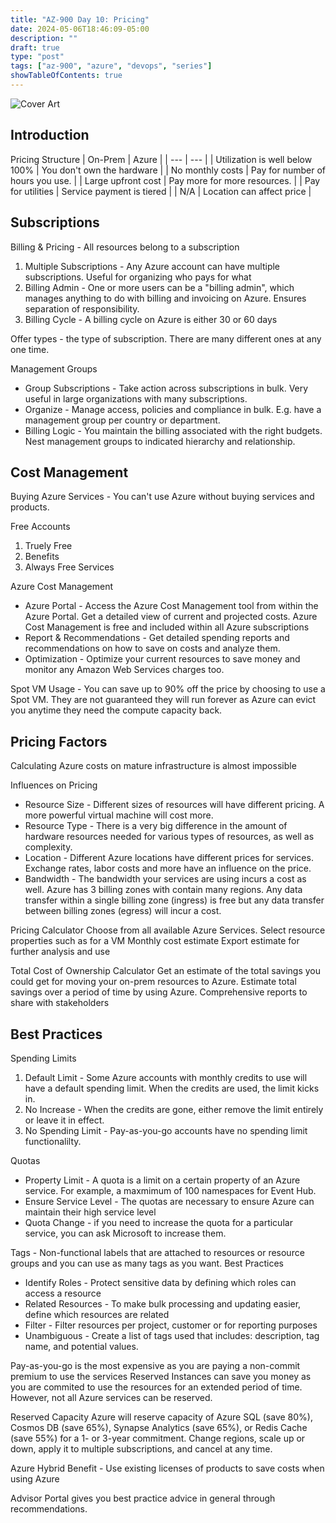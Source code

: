 ```yaml
---
title: "AZ-900 Day 10: Pricing"
date: 2024-05-06T18:46:09-05:00
description: ""
draft: true
type: "post"
tags: ["az-900", "azure", "devops", "series"]
showTableOfContents: true
---
```


![Cover Art](/images/posts/series/az-900/day-10/cover.png)

## Introduction

Pricing Structure
| On-Prem | Azure |
| --- | --- |
| Utilization is well below 100% | You don't own the hardware |
| No monthly costs | Pay for number of hours you use. |
| Large upfront cost | Pay more for more resources. |
| Pay for utilities | Service payment is tiered |
| N/A | Location can affect price | 

## Subscriptions

Billing & Pricing - All resources belong to a subscription

1. Multiple Subscriptions - Any Azure account can have multiple subscriptions. Useful for organizing who pays for what
2. Billing Admin - One or more users can be a "billing admin", which manages anything to do with billing and invoicing on Azure. Ensures separation of responsibility.
3. Billing Cycle - A billing cycle on Azure is either 30 or 60 days

Offer types - the type of subscription. There are many different ones at any one time.

Management Groups
- Group Subscriptions - Take action across subscriptions in bulk. Very useful in large organizations with many subscriptions. 
- Organize - Manage access, policies and compliance in bulk. E.g. have a management group per country or department. 
- Billing Logic - You maintain the billing associated with the right budgets. Nest management groups to indicated hierarchy and relationship.

## Cost Management

Buying Azure Services - You can't use Azure without buying services and products. 

Free Accounts
1. Truely Free
2. Benefits
3. Always Free Services 

Azure Cost Management
- Azure Portal - Access the Azure Cost Management tool from within the Azure Portal. Get a detailed view of current and projected costs. Azure Cost Management is free and included within all Azure subscriptions
- Report & Recommendations - Get detailed spending reports and recommendations on how to save on costs and analyze them.
- Optimization - Optimize your current resources to save money and monitor any Amazon Web Services charges too.

Spot VM Usage - You can save up to 90% off the price by choosing to use a Spot VM. They are not guaranteed they will run forever as Azure can evict you anytime they need the compute capacity back.

## Pricing Factors

Calculating Azure costs on mature infrastructure is almost impossible

Influences on Pricing
- Resource Size - Different sizes of resources will have different pricing. A more powerful virtual machine will cost more.
- Resource Type - There is a very big difference in the amount of hardware resources needed for various types of resources, as well as complexity.
- Location - Different Azure locations have different prices for services. Exchange rates, labor costs and more have an influence on the price.
- Bandwidth - The bandwidth your services are using incurs a cost as well. 
Azure has 3 billing zones with contain many regions. Any data transfer within a single billing zone (ingress) is free but any data transfer between billing zones (egress) will incur a cost.

Pricing Calculator
Choose from all available Azure Services.
Select resource properties such as for a VM
Monthly cost estimate
Export estimate for further analysis and use

Total Cost of Ownership Calculator
Get an estimate of the total savings you could get for moving your on-prem resources to Azure. Estimate total savings over a period of time by using Azure. Comprehensive reports to share with stakeholders

## Best Practices

Spending Limits
1. Default Limit - Some Azure accounts with monthly credits to use will have a default spending limit. When the credits are used, the limit kicks in. 
2. No Increase - When the credits are gone, either remove the limit entirely or leave it in effect.
3. No Spending Limit - Pay-as-you-go accounts have no spending limit functionalilty.

Quotas
- Property Limit - A quota is a limit on a certain property of an Azure service. For example, a maxmimum of 100 namespaces for Event Hub.
- Ensure Service Level - The quotas are necessary to ensure Azure can maintain their high service level
- Quota Change - if you need to increase the quota for a particular service, you can ask Microsoft to increase them.

Tags - Non-functional labels that are attached to resources or resource groups and you can use as many tags as you want.
Best Practices
- Identify Roles - Protect sensitive data by defining which roles can access a resource
- Related Resources - To make bulk processing and updating easier, define which resources are related
- Filter - Filter resources per project, customer or for reporting purposes
- Unambiguous - Create a list of tags used that includes: description, tag name, and potential values.

Pay-as-you-go is the most expensive as you are paying a non-commit premium to use the services 
Reserved Instances can save you money as you are commited to use the resources for an extended period of time. However, not all Azure services can be reserved.

Reserved Capacity
Azure will reserve capacity of Azure SQL (save 80%), Cosmos DB (save 65%), Synapse Analytics (save 65%), or Redis Cache (save 55%) for a 1- or 3-year commitment. Change regions, scale up or down, apply it to multiple subscriptions, and cancel at any time.

Azure Hybrid Benefit - Use existing licenses of products to save costs when using Azure

Advisor Portal gives you best practice advice in general through recommendations.
